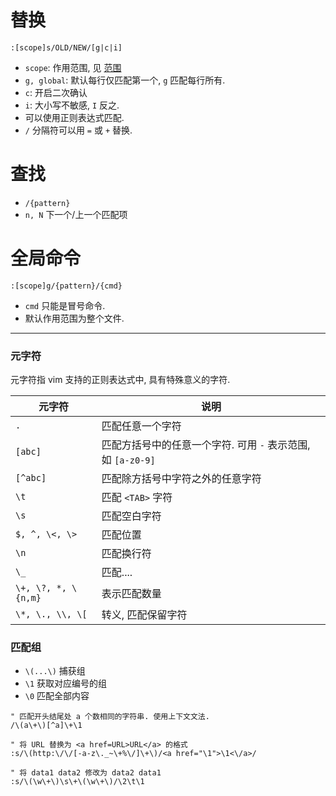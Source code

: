 # 替换

`:[scope]s/OLD/NEW/[g|c|i]`

- `scope`: 作用范围, 见 [范围](范围.md)
- `g, global`: 默认每行仅匹配第一个, `g` 匹配每行所有.
- `c`: 开启二次确认
- `i`: 大小写不敏感, `I` 反之.
- 可以使用正则表达式匹配.
- `/` 分隔符可以用 `=` 或 `+` 替换.

# 查找

- `/{pattern}`
- `n, N` 下一个/上一个匹配项

# 全局命令

`:[scope]g/{pattern}/{cmd}`

- `cmd` 只能是冒号命令.
- 默认作用范围为整个文件.

***

### 元字符

元字符指 vim 支持的正则表达式中, 具有特殊意义的字符.

| 元字符   | 说明                                                         |
| -------- | ------------------------------------------------------------ |
| `.`      | 匹配任意一个字符                                             |
| `[abc]`  | 匹配方括号中的任意一个字符. 可用 `-` 表示范围, 如 `[a-z0-9]` |
| `[^abc]` | 匹配除方括号中字符之外的任意字符                             |
| `\t`     | 匹配 `<TAB>` 字符                                            |
| `\s`     | 匹配空白字符                                                 |
| `$, ^, \<, \>`      | 匹配位置                                                     |
| `\n`     | 匹配换行符                                                   |
| `\_`     | 匹配....                                                     |
| `\+, \?, *, \{n,m}`     | 表示匹配数量                                                     |
| `\*, \., \\, \[` | 转义, 匹配保留字符         |          


### 匹配组

- `\(...\)` 捕获组
- `\1` 获取对应编号的组
- `\0` 匹配全部内容


```vim
" 匹配开头结尾处 a 个数相同的字符串. 使用上下文文法.
/\(a\+\)[^a]\+\1     

" 将 URL 替换为 <a href=URL>URL</a> 的格式
:s/\(http:\/\/[-a-z\._~\+%\/]\+\)/<a href="\1">\1<\/a>/  

" 将 data1 data2 修改为 data2 data1
:s/\(\w\+\)\s\+\(\w\+\)/\2\t\1                            
```
